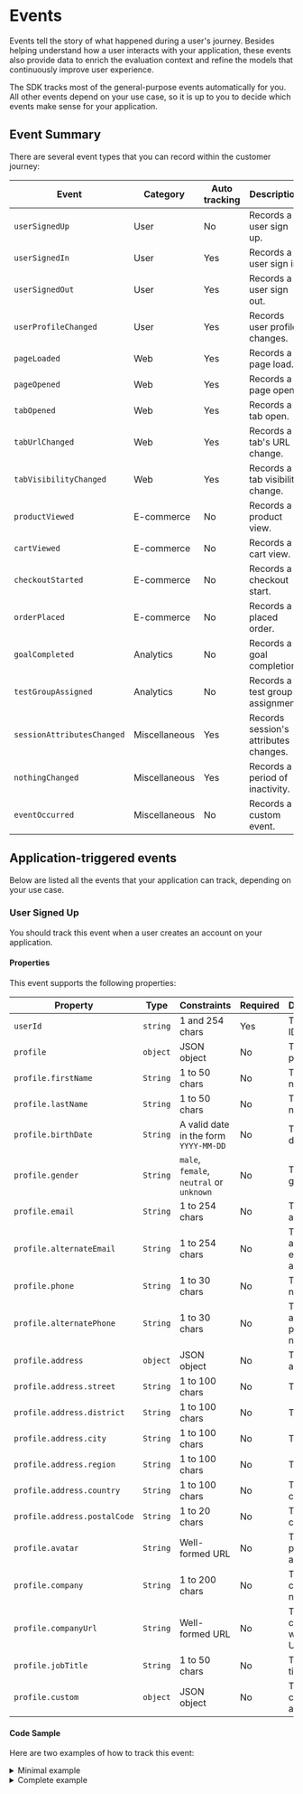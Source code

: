 # Events

Events tell the story of what happened during a user's journey. Besides helping understand how a user interacts 
with your application, these events also provide data to enrich the evaluation context and refine the models that 
continuously improve user experience.

The SDK tracks most of the general-purpose events automatically for you. All other events depend on your use case, so 
it is up to you to decide which events make sense for your application.

## Event Summary

There are several event types that you can record within the customer journey:

| Event                      | Category      | Auto tracking | Description                           |
|----------------------------|---------------|---------------|---------------------------------------|
| `userSignedUp`             | User          | No            | Records a user sign up.               |
| `userSignedIn`             | User          | Yes           | Records a user sign in.               |
| `userSignedOut`            | User          | Yes           | Records a user sign out.              |
| `userProfileChanged`       | User          | Yes           | Records user profile changes.         |
| `pageLoaded`               | Web           | Yes           | Records a page load.                  |
| `pageOpened`               | Web           | Yes           | Records a page open.                  |
| `tabOpened`                | Web           | Yes           | Records a tab open.                   |
| `tabUrlChanged`            | Web           | Yes           | Records a tab's URL change.           |
| `tabVisibilityChanged`     | Web           | Yes           | Records a tab visibility change.      |
| `productViewed`            | E-commerce    | No            | Records a product view.               |
| `cartViewed`               | E-commerce    | No            | Records a cart view.                  |
| `checkoutStarted`          | E-commerce    | No            | Records a checkout start.             |
| `orderPlaced`              | E-commerce    | No            | Records a placed order.               |
| `goalCompleted`            | Analytics     | No            | Records a goal completion.            |
| `testGroupAssigned`        | Analytics     | No            | Records a test group assignment.      |
| `sessionAttributesChanged` | Miscellaneous | Yes           | Records session's attributes changes. |
| `nothingChanged`           | Miscellaneous | Yes           | Records a period of inactivity.       |
| `eventOccurred`            | Miscellaneous | No            | Records a custom event.               |

## Application-triggered events

Below are listed all the events that your application can track, depending on your use case.

### User Signed Up

You should track this event when a user creates an account on your application.

#### Properties

This event supports the following properties:

| Property                     | Type     | Constraints                              | Required | Description
|------------------------------|----------|------------------------------------------|----------|----------------------------------
| `userId`                     | `string` | 1 and 254 chars                          | Yes      | The user ID.
| `profile`                    | `object` | JSON object                              | No       | The user profile.
| `profile.firstName`          | `String` | 1 to 50 chars                            | No       | The first name.
| `profile.lastName`           | `String` | 1 to 50 chars                            | No       | The last name.
| `profile.birthDate`          | `String` | A valid date in the form `YYYY-MM-DD`    | No       | The birth date.
| `profile.gender`             | `String` | `male`, `female`, `neutral` or `unknown` | No       | The gender.
| `profile.email`              | `String` | 1 to 254 chars                           | No       | The email address.
| `profile.alternateEmail`     | `String` | 1 to 254 chars                           | No       | The alternate email address.
| `profile.phone`              | `String` | 1 to 30 chars                            | No       | The phone number.
| `profile.alternatePhone`     | `String` | 1 to 30 chars                            | No       | The alternate phone number.
| `profile.address`            | `object` | JSON object                              | No       | The user address.
| `profile.address.street`     | `String` | 1 to 100 chars                           | No       | The street.
| `profile.address.district`   | `String` | 1 to 100 chars                           | No       | The district.
| `profile.address.city`       | `String` | 1 to 100 chars                           | No       | The city.
| `profile.address.region`     | `String` | 1 to 100 chars                           | No       | The region.
| `profile.address.country`    | `String` | 1 to 100 chars                           | No       | The country.
| `profile.address.postalCode` | `String` | 1 to 20 chars                            | No       | The postal code.
| `profile.avatar`             | `String` | Well-formed URL                          | No       | The personal avatar URL.
| `profile.company`            | `String` | 1 to 200 chars                           | No       | The company's name.
| `profile.companyUrl`         | `String` | Well-formed URL                          | No       | The company's website URL.
| `profile.jobTitle`           | `String` | 1 to 50 chars                            | No       | The job title.
| `profile.custom`             | `object` | JSON object                              | No       | The map of custom attributes.

#### Code Sample

Here are two examples of how to track this event:

<details>
    <summary>Minimal example</summary>
    <p>
        ```js
        croct.track('userSignedUp', {
            userId: '1ed2fd65-a027-4f3a-a35f-c6dd97537392'
        });
        ```
    </p>
</details>

<details>
    <summary>Complete example</summary>
    ```js
        croct.track('userSignedUp', {
            userId: '1ed2fd65-a027-4f3a-a35f-c6dd97537392',
            profile: {
                firstName: 'Carol',
                lastName: 'Doe',
                birthDate: '2000-08-31',
                gender: 'female',
                email: 'carol@croct.com',
                alternateEmail: 'example@croct.com',
                phone: '+15555983800',
                alternatePhone: '+15555983800',
                address: {
                     street: '123 Some Street',
                     district: 'Kings Oak',
                     city: 'San Francisco',
                     state: 'California',
                     region: 'California',
                     country: 'US',
                     continent: 'NA''
                },
                avatar: 'http://croct.com/carol.png',
                company: 'Croct',
                companyUrl: 'http://croct.com',
                jobTitle: 'Head of Marketing',
                custom: {
                    points: 1,
                    favoriteEmoji: '🐊',
                }
            }
        });
    ```
</details>
